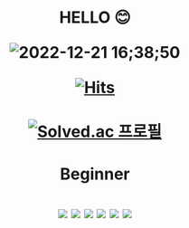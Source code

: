 <div align=center><h1> 

HELLO 😊
  
![2022-12-21 16;38;50](https://user-images.githubusercontent.com/114225974/208847632-4d4267dc-95e0-4574-94e8-5717bba140ad.gif)
  
[![Hits](https://hits.seeyoufarm.com/api/count/incr/badge.svg?url=https%3A%2F%2Fgithub.com%2Fgs0428&count_bg=%23204B94&title_bg=%23000000&icon=github.svg&icon_color=%23E7E7E7&title=visitors&edge_flat=false)](https://hits.seeyoufarm.com)  
  
</h1></div>

<div align=center><h1>
    
[![Solved.ac
프로필](http://mazassumnida.wtf/api/v2/generate_badge?boj=lider28)](https://solved.ac/lider28) 

</h1></div>

<div align=center>
  <h1>Beginner<br/>
  <br/> <img src="https://img.shields.io/badge/JavaScript-F7DF1E?style=for-the-badge&logo=JavaScript&logoColor=black">
        <img src="https://img.shields.io/badge/React-61DAFB?style=for-the-badge&logo=React&logoColor=black">
        <img src="https://img.shields.io/badge/C-A8B9CC?style=for-the-badge&logo=C&logoColor=black">
        <img src="https://img.shields.io/badge/Java-000000?style=for-the-badge&logo=IntelliJ IDEA&logoColor=white">
        <img src="https://img.shields.io/badge/CSS3-1572B6?style=for-the-badge&logo=CSS3&logoColor=white">
        <img src="https://img.shields.io/badge/styled-components-DB7093?style=for-the-badge&logo=styled-components&logoColor=white">

   </h1>
</div>
